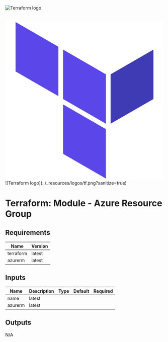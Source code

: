 <a href="https://terraform.io">
    <img src="https://raw.githubusercontent.com/hashicorp/terraform-provider-azurerm/main/.github/tf.png" alt="Terraform logo" title="Terraform" align="left" height="50" />
</a>

<img src="../_resources/logos/tf.png?sanitize=true" alt="Image Description">
![Terraform logo](../_resources/logos/tf.png?sanitize=true)

# Terraform: Module - Azure Resource Group

## Requirements

| Name      | Version |
|-----------|---------|
| terraform | latest  |
| azurerm   | latest  |

## Inputs

| Name      | Description                       | Type | Default | Required |
|-----------|-----------------------------------|------|---------|:--------:|
| name      | latest  |
| azurerm   | latest  |

## Outputs

N/A
